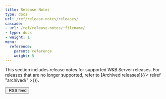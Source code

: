 ```yaml
---
title: Release Notes
type: docs
url: /ref/release-notes/releases/
cascade:
- url: /ref/release-notes/:filename/
- type: docs
- weight: 1
menu:
  reference:
    parent: reference
    weight: 5
---
```


This section includes release notes for supported W&B Server releases. For releases that are no longer supported, refer to [Archived releases]({{< relref "archived/" >}}).

<a href="/release-notes/releases/index.xml"><button class="btn btn-primary mb-4 feedback--answer"><i class="fa-sharp fa-regular fa-square-rss" alt="RSS icon"></i>&nbsp;RSS feed</button></a>

